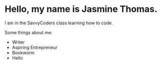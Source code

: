 # Hello, my name is Jasmine Thomas.
I am in the SavvyCoders class learning how to code.

Some things about me:
+ Writer
+ Aspiring Entrepreneur
+ Bookworm
+ Hello

